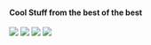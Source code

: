 #### Cool Stuff from the best of the best

![](https://scontent-b-iad.xx.fbcdn.net/hphotos-ash4/140_504783344919_777_n.jpg)
![](http://s3.amazonaws.com/i.jpg.to/l/6915)
![](https://i.cloudup.com/zF5cJjjRrD-3000x3000.png)
![](http://sam.jpg.to/)
